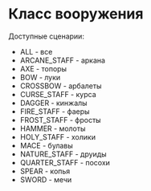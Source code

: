 # Класс вооружения

Доступные сценарии:
 * ALL - все
 * ARCANE_STAFF - аркана
 * AXE - топоры
 * BOW - луки
 * CROSSBOW - арбалеты
 * CURSE_STAFF - курса
 * DAGGER - кинжалы
 * FIRE_STAFF - фаеры
 * FROST_STAFF - фросты
 * HAMMER - молоты
 * HOLY_STAFF - холики
 * MACE - булавы
 * NATURE_STAFF - друиды
 * QUARTER_STAFF - посохи
 * SPEAR - копья
 * SWORD - мечи